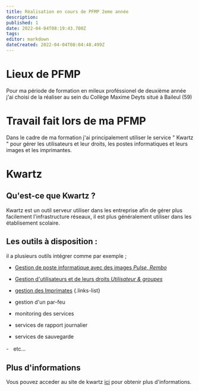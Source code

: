 ```yaml
---
title: Réalisation en cours de PFMP 2eme année
description: 
published: 1
date: 2022-04-04T08:19:43.700Z
tags: 
editor: markdown
dateCreated: 2022-04-04T08:04:48.499Z
---
```


# Lieux de PFMP
Pour ma période de formation en mileux proféssionel de deuxième année j'ai choisi de la réaliser au sein du Collège Maxime Deyts situé à Baileul (59)

# Travail fait lors de ma PFMP
Dans le cadre de ma formation j'ai principalement utiliser le service " Kwartz "
pour gérer les utilisateurs et leur droits, les postes informatiques et leurs images et les imprimantes.

# Kwartz
## Qu'est-ce que Kwartz ?
Kwartz est un outil serveur utiliser dans les entreprise afin de gérer plus facilement l'infrastructure réseaux, il est plus généralement utiliser dans les établisement scolaire.
## Les outils à disposition :
il a plusieurs outils intégrer comme par exemple ;
- [Gestion de poste informatique avec des images *Pulse, Rembo*](/editors/api)
- [Gestion d'utilisateurs et de leurs droits *Utilisateur & groupes*](/editors/blog)
- [gestion des Imprimates](/editors/markdown)
{.links-list}

- gestion d'un par-feu
- monitoring des services
- services de rapport journalier
- services de sauvegarde


-ㅤetc...

## Plus d'informations
Vous pouvez acceder au site de kwartz [ici](https://www.kwartz.com/fr/) pour obtenir plus d'informations.




